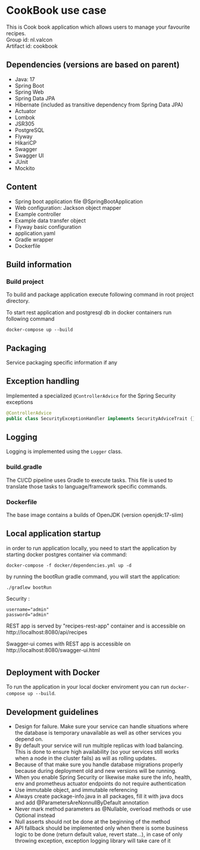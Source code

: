 # CookBook use case

This is Cook book application which allows users to manage your favourite recipes.  
Group id: nl.valcon <br/>
Artifact id: cookbook

## Dependencies (versions are based on parent)
- Java: 17
- Spring Boot
- Spring Web
- Spring Data JPA
- Hibernate (included as transitive dependency from Spring Data JPA)
- Actuator
- Lombok
- JSR305
- PostgreSQL
- Flyway
- HikariCP
- Swagger
- Swagger UI
- JUnit
- Mockito

## Content
- Spring boot application file @SpringBootApplication
- Web configuration: Jackson object mapper
- Example controller
- Example data transfer object
- Flyway basic configuration
- application.yaml
- Gradle wrapper
- Dockerfile


## Build information
### Build project
To build and package application execute following command in root project directory.

<p>To start rest application and postgresql db in docker containers run following command</p>

```
docker-compose up --build
```

## Packaging
Service packaging specific information if any

## Exception handling
Implemented a specialized `@ControllerAdvice` for the Spring Security exceptions
```java
@ControllerAdvice
public class SecurityExceptionHandler implements SecurityAdviceTrait {}
```

## Logging
Logging is implemented using the `Logger` class.

### build.gradle
The CI/CD pipeline uses Gradle to execute tasks. This file is used to translate those tasks to language/framework specific commands.  

### Dockerfile
The base image contains a builds of OpenJDK (version openjdk:17-slim)

## Local application startup
in order to run application locally, you need to start the application by starting docker postgres container via command:

```
docker-compose -f docker/dependencies.yml up -d
```
by running the bootRun gradle command, you will start the application:
```
./gradlew bootRun
```

Security :
~~~
username="admin" 
password="admin"
~~~

REST app is served by "recipes-rest-app" container and is accessible on http://localhost:8080/api/recipes

Swagger-ui comes with REST app is accessible on 
http://localhost:8080/swagger-ui.html
#
## Deployment with Docker
To run the application in your local docker enviroment you can run `docker-compose up --build`.

## Development guidelines
- Design for failure. Make sure your service can handle situations where the database is temporary unavailable as well as other services you depend on.
- By default your service will run multiple replicas with load balancing. This is done to ensure high availability (so your services still works when a node in the cluster fails) as will as rolling updates.
- Because of that make sure you handle database migrations properly because during deployment old and new versions will be running.
- When you enable Spring Security or likewise make sure the info, health, env and prometheus actuator endpoints do not require authentication
- Use immutable object, and immutable referencing
- Always create package-info.java in all packages, fill it with java docs and add @ParametersAreNonnullByDefault annotation
- Never mark method parameters as @Nullable, overload methods or use Optional instead
- Null asserts should not be done at the beginning of the method
- API fallback should be implemented only when there is some business logic to be done (return default value, revert state...), in case of only throwing exception, exception logging library will take care of it


